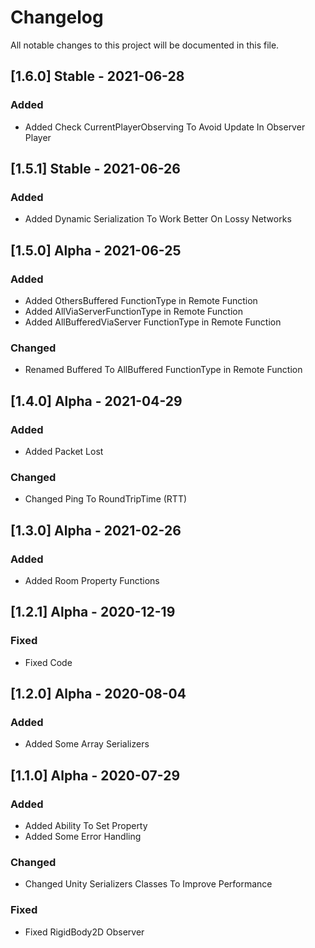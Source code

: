 # Changelog

All notable changes to this project will be documented in this file.


## [1.6.0] Stable - 2021-06-28

### Added

- Added Check CurrentPlayerObserving To Avoid Update In Observer Player


## [1.5.1] Stable - 2021-06-26

### Added

- Added Dynamic Serialization To Work Better On Lossy Networks


## [1.5.0] Alpha - 2021-06-25

### Added

- Added OthersBuffered FunctionType in Remote Function
- Added AllViaServerFunctionType in Remote Function
- Added AllBufferedViaServer FunctionType in Remote Function



### Changed

- Renamed Buffered To AllBuffered FunctionType in Remote Function




## [1.4.0] Alpha - 2021-04-29

### Added

- Added Packet Lost



### Changed

- Changed Ping To RoundTripTime (RTT)






## [1.3.0] Alpha - 2021-02-26

### Added

- Added Room Property Functions





## [1.2.1] Alpha - 2020-12-19

### Fixed

- Fixed Code




## [1.2.0] Alpha - 2020-08-04

### Added

- Added Some Array Serializers





## [1.1.0] Alpha - 2020-07-29

### Added

- Added Ability To Set Property
- Added Some Error Handling



### Changed

- Changed Unity Serializers Classes  To Improve Performance



### Fixed

- Fixed RigidBody2D Observer

  